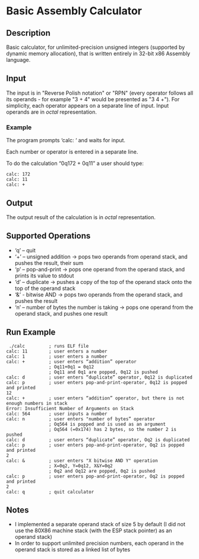 # Basic Assembly Calculator

## Description

Basic calculator, for unlimited-precision unsigned integers (supported by dynamic memory allocation), that is written entirely in 32-bit x86 Assembly language.

## Input

The input is in "Reverse Polish notation" or "RPN" (every operator follows all its operands - for example "3 + 4" would be presented as "3 4 +").
For simplicity, each operator appears on a separate line of input.
Input operands are in *octal* representation.

### Example

The program prompts ‘calc: ‘ and waits for input.


Each number or operator is entered in a separate line.

To do the calculation “0q172 + 0q11” a user should type:

```
calc: 172
calc: 11
calc: +
```

## Output
The output result of the calculation is in *octal* representation.

## Supported Operations

- ‘q’ – quit
- ‘+’ – unsigned addition -> pops two operands from operand stack, and pushes the result, their sum
- ‘p’ – pop-and-print -> pops one operand from the operand stack, and prints its value to stdout
- ‘d’ – duplicate -> pushes a copy of the top of the operand stack onto the top of the operand stack
- ‘&’ - bitwise AND -> pops two operands from the operand stack, and pushes the result
- ‘n’ – number of bytes the number is taking -> pops one operand from the operand stack, and pushes one result


## Run Example
```
 ./calc         ; runs ELF file
calc: 11        ; user enters a number
calc: 1         ; user enters a number
calc: +         ; user enters “addition” operator
                ; Oq11+0q1 = 0q12
                ; Oq11 and 0q1 are popped, 0q12 is pushed
calc: d         ; user enters “duplicate” operator, 0q12 is duplicated
calc: p         ; user enters pop-and-print-operator, 0q12 is popped and printed
12
calc: +         ; user enters “addition” operator, but there is not enough numbers in stack
Error: Insufficient Number of Arguments on Stack
calc: 564       ; user inputs a number
calc: n         ; user enters "number of bytes” operator
                ; Oq564 is popped and is used as an argument
                ; Oq564 (=0x174) has 2 bytes, so the number 2 is pushed
calc: d         ; user enters “duplicate” operator, Oq2 is duplicated
calc: p         ; user enters pop-and-print-operator, Oq2 is popped and printed
2
calc: &         ; user enters "X bitwise AND Y" operation
                ; X=0q2, Y=0q12, X&Y=0q2
                ; 0q2 and Oq12 are popped, 0q2 is pushed
calc: p         ; user enters pop-and-print-operator, Oq2 is popped and printed
2
calc: q         ; quit calculator
```

## Notes

- I implemented a separate operand stack of size 5 by default (I did not use the 80X86 machine stack (with the ESP stack pointer) as an operand stack)
- In order to support unlimited precision numbers, each operand in the operand stack is stored as a linked list of bytes


